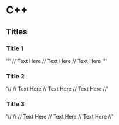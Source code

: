# C++
## Titles
### Title 1

'''
// Text Here
// Text Here
// Text Here
'''

### Title 2
'//
  // Text Here
  // Text Here
  // Text Here
//'
### Title 3
'//
  //
    // Text Here
    // Text Here
    // Text Here
//'
